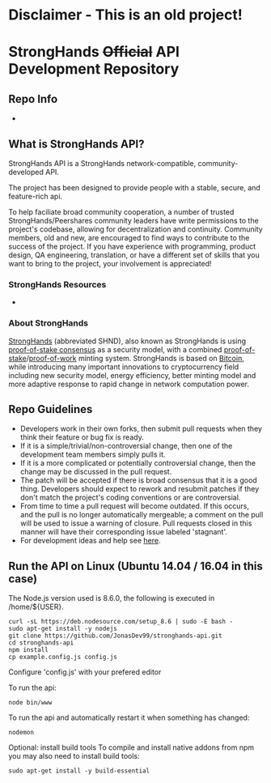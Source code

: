 # Disclaimer - This is an old project! 

# StrongHands ~~Official~~ API Development Repository

## Repo Info
-

## What is StrongHands API?

StrongHands API is a StrongHands network-compatible, community-developed API.

The project has been designed to provide people with a stable, secure, and feature-rich api.

To help faciliate broad community cooperation, a number of trusted StrongHands/Peershares community leaders have write permissions to the project's codebase, allowing for decentralization and continuity. Community members, old and new, are encouraged to find ways to contribute to the success of the project. If you have experience with programming, product design, QA engineering, translation, or have a different set of skills that you want to bring to the project, your involvement is appreciated!


### StrongHands Resources
-


### About StrongHands
[StrongHands](http://stronghands.info/) (abbreviated SHND), also known as StrongHands is using [proof-of-stake consensus](http://stronghands.net/bin/stronghands-paper.pdf) as a security model, with a combined [proof-of-stake](http://stronghands.net/bin/stronghands-paper.pdf)/[proof-of-work](https://en.wikipedia.org/wiki/Proof-of-work_system) minting system. StrongHands is based on [Bitcoin](http://bitcoin.org/en/), while introducing many important innovations to cryptocurrency field including new security model, energy efficiency, better minting model and more adaptive response to rapid change in network computation power.


## Repo Guidelines

* Developers work in their own forks, then submit pull requests when they think their feature or bug fix is ready.
* If it is a simple/trivial/non-controversial change, then one of the development team members simply pulls it.
* If it is a more complicated or potentially controversial change, then the change may be discussed in the pull request.
* The patch will be accepted if there is broad consensus that it is a good thing. Developers should expect to rework and resubmit patches if they don't match the project's coding conventions or are controversial.
* From time to time a pull request will become outdated. If this occurs, and the pull is no longer automatically mergeable; a comment on the pull will be used to issue a warning of closure.  Pull requests closed in this manner will have their corresponding issue labeled 'stagnant'.
* For development ideas and help see [here](http://www.stronghandstalk.org/index.php?board=10.0).



## Run the API on Linux (Ubuntu 14.04 / 16.04 in this case) 

The Node.js version used is 8.6.0, the following is executed in /home/${USER}.

    curl -sL https://deb.nodesource.com/setup_8.6 | sudo -E bash -
    sudo apt-get install -y nodejs
    git clone https://github.com/JonasDev99/stronghands-api.git
    cd stronghands-api
    npm install
    cp example.config.js config.js
Configure 'config.js' with your prefered editor

To run the api:
    
    node bin/www
    
To run the api and automatically restart it when something has changed:    
    
    nodemon

Optional: install build tools
To compile and install native addons from npm you may also need to install build tools:

    sudo apt-get install -y build-essential

